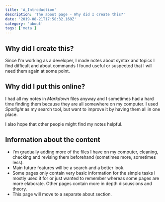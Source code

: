 ```yaml
---
title: 'A_Introduction'
description: 'The about page - Why did I create this?'
date: '2019-08-21T17:58:32.169Z'
category: 'about'
tags: ['meta']
---
```


## Why did I create this?

Since I'm working as a developer, I made notes about syntax and topics I find difficult and about commands I found useful or suspected that I will need them again at some point.

## Why did I put this online?

I had all my notes in *Markdown* files anyway and I sometimes had a hard time finding them because they are all somewhere on my computer. I used *Spotlight* as my search tool, but want to improve it by having them all in one place.

I also hope that other people might find my notes helpful.

## Information about the content

- I'm gradually adding more of the files I have on my computer, cleaning, checking and revising them beforehand (sometimes more, sometimes less).
- Main future features will be a search and a better look.
- Some pages only contain very basic information for the simple tasks I mostly used it for or just wanted to remember whereas some pages are more elaborate. Other pages contain more in depth discussions and theory.
- This page will move to a separate about section.